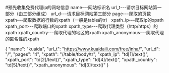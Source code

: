 #预先收集免费代理ip的网站信息
name---网站标识名
url_t---请求目标网站第一部分（由三部分组成）
url_d---请求目标网站第三部分
page---爬取的页数
xpath---爬取数据的行数的xpath（一般是table的tr）
xpath_ip---爬取ip的xpath
xpath_port---爬取端口的xpath
xpath_type---爬取代理类型（http/https）的xpath
xpath_country---爬取代理的地区的xpath
xpath_anonymous---爬取代理的匿名性的xpath

{
        "name": "kuaida",
        "url_t": "https://www.kuaidaili.com/free/inha/",
        "url_d": "/",
        "pages": "4",
        "xpath": "//table/tbody/tr",
        "xpath_ip": "td[1]/text()",
        "xpath_port": "td[2]/text()",
        "xpath_type": "td[4]/text()",
        "xpath_country": "td[5]/text()",
        "xpath_anonymous": "td[3]/text()"
    }